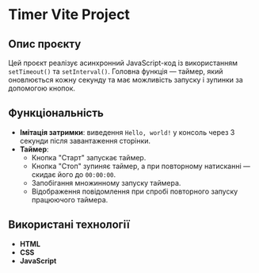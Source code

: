 # Timer Vite Project

## Опис проєкту

Цей проєкт реалізує асинхронний JavaScript-код із використанням `setTimeout()` та `setInterval()`. Головна функція — таймер, який оновлюється кожну секунду та має можливість запуску і зупинки за допомогою кнопок.

## Функціональність

- **Імітація затримки**: виведення `Hello, world!` у консоль через 3 секунди після завантаження сторінки.
- **Таймер**:
  - Кнопка "Старт" запускає таймер.
  - Кнопка "Стоп" зупиняє таймер, а при повторному натисканні — скидає його до `00:00:00`.
  - Запобігання множинному запуску таймера.
  - Відображення повідомлення при спробі повторного запуску працюючого таймера.

## Використані технології

- **HTML**
- **CSS**
- **JavaScript**
